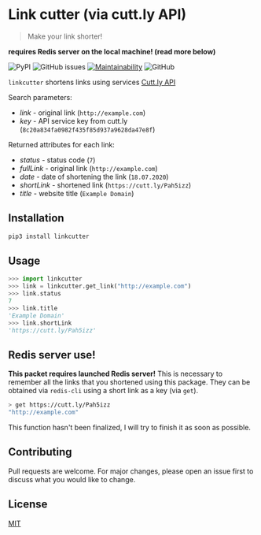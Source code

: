 # Link cutter (via cutt.ly API)

> Make your link shorter!   

**requires Redis server on the local machine! (read more below)**

![PyPI](https://img.shields.io/pypi/v/linkcutter)
![GitHub issues](https://img.shields.io/github/issues/h3xi/linkcutter-py)
[![Maintainability](https://api.codeclimate.com/v1/badges/b3fa7b2cc0bde4d9306b/maintainability)](https://codeclimate.com/github/h3xi/linkcutter-py/maintainability)
![GitHub](https://img.shields.io/github/license/h3xi/linkcutter-py)

`linkcutter` shortens links using services [Cutt.ly API](https://cutt.ly/cuttly-api)

Search parameters:

- *link* - original link (`http://example.com`)
- *key* - API service key from cutt.ly (`8c20a834fa0982f435f85d937a9628da47e8f`)

Returned attributes for each link:

- *status* - status code (`7`)
- *fullLink* - original link (`http://example.com`)
- *date* - date of shortening the link (`18.07.2020`)
- *shortLink* - shortened link (`https://cutt.ly/Pah5izz`)
- *title* - website title (`Example Domain`)

## Installation

```sh
pip3 install linkcutter
```

## Usage

```python
>>> import linkcutter
>>> link = linkcutter.get_link("http://example.com")
>>> link.status
7
>>> link.title
'Example Domain'
>>> link.shortLink
'https://cutt.ly/Pah5izz'
```

## Redis server use!
**This packet requires launched Redis server!**
This is necessary to remember all the links that you shortened using this package. They can be obtained via `redis-cli` using a short link as a key (via `get`).

```sh
> get https://cutt.ly/Pah5izz
"http://example.com"
```

This function hasn't been finalized, I will try to finish it as soon as possible.

## Contributing

Pull requests are welcome. For major changes, please open an issue first to discuss what you would like to change.

## License

[MIT](https://choosealicense.com/licenses/mit/)
